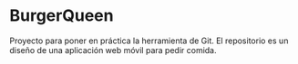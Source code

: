 # BurgerQueen
Proyecto para poner en práctica la herramienta de Git.
El repositorio es un diseño de una aplicación web móvil para pedir comida.
